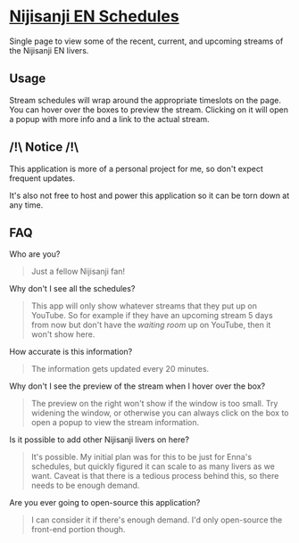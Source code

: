 # [Nijisanji EN Schedules](https://nijisanji-en-schedules.com/)

Single page to view some of the recent, current, and upcoming streams of the Nijisanji EN livers.

## Usage

Stream schedules will wrap around the appropriate timeslots on the page.
You can hover over the boxes to preview the stream. Clicking on it will open a popup with more info and a link to the actual stream.

## /!\ Notice /!\

This application is more of a personal project for me, so don't expect frequent updates.

It's also not free to host and power this application so it can be torn down at any time.

## FAQ

Who are you?
> Just a fellow Nijisanji fan!

Why don't I see all the schedules?
> This app will only show whatever streams that they put up on YouTube. So for example if they have an upcoming stream 5 days from now but don't have the *waiting room* up on YouTube, then it won't show here.

How accurate is this information?
> The information gets updated every 20 minutes.

Why don't I see the preview of the stream when I hover over the box?
> The preview on the right won't show if the window is too small. Try widening the window, or otherwise you can always click on the box to open a popup to view the stream information.

Is it possible to add other Nijisanji livers on here?
> It's possible. My initial plan was for this to be just for Enna's schedules, but quickly figured it can scale to as many livers as we want. Caveat is that there is a tedious process behind this, so there needs to be enough demand.

Are you ever going to open-source this application?
> I can consider it if there's enough demand. I'd only open-source the front-end portion though.
